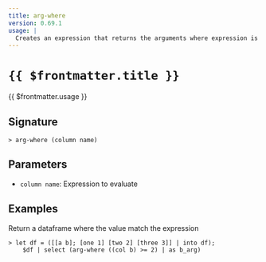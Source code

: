 ```yaml
---
title: arg-where
version: 0.69.1
usage: |
  Creates an expression that returns the arguments where expression is true
---
```


# <code>{{ $frontmatter.title }}</code>

<div style='white-space: pre-wrap;'>{{ $frontmatter.usage }}</div>

## Signature

```> arg-where (column name)```

## Parameters

 -  `column name`: Expression to evaluate

## Examples

Return a dataframe where the value match the expression
```shell
> let df = ([[a b]; [one 1] [two 2] [three 3]] | into df);
    $df | select (arg-where ((col b) >= 2) | as b_arg)
```
